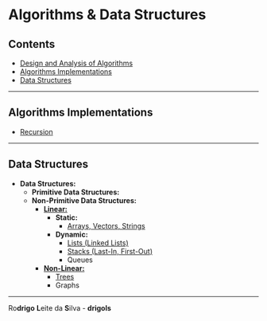 # Algorithms & Data Structures

## Contents

 - [Design and Analysis of Algorithms](modules/design-and-analysis-of-algorithms)
 - [Algorithms Implementations](#algorithms-implementations)
 - [Data Structures](#ds)

---

<div id="ds"></div>

## Algorithms Implementations

 - [Recursion](modules/algorithms-implementations/recursion)

---

<div id="ds"></div>

## Data Structures

 - **Data Structures:**
   - **Primitive Data Structures:**
   - **Non-Primitive Data Structures:**
     - **[Linear:](modules/data-structures/linear/linear-ds.md)**
       - **Static:**
         - [Arrays, Vectors, Strings](modules/data-structures/linear/arrays-vectors-strings)
       - **Dynamic:**
         - [Lists (Linked Lists)](modules/data-structures/linear/lists/)
         - [Stacks (Last-In, First-Out)](modules/data-structures/linear/stack)
         - Queues
     - **[Non-Linear:](modules/data-structures/non-linear/non-linear-ds.md)**
       - [Trees](modules/data-structures/non-linear/trees)
       - Graphs

---

Ro**drigo** **L**eite da **S**ilva - **drigols**
